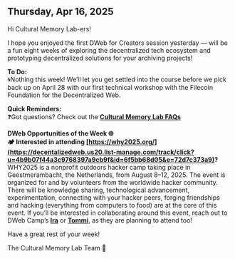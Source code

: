 ## Thursday, Apr 16, 2025

Hi Cultural Memory Lab-ers\!

I hope you enjoyed the first DWeb for Creators session yesterday — will be a fun eight weeks of exploring the decentralized tech ecosystem and prototyping decentralized solutions for your archiving projects\!

**To Do:**  
🌀Nothing this week\! We’ll let you get settled into the course before we pick back up on April 28 with our first technical workshop with the Filecoin Foundation for the Decentralized Web.

**Quick Reminders:**  
❓Got questions? Check out the [**Cultural Memory Lab FAQs**](https://docs.google.com/document/d/1003voXCMTO4juehZ3UigAPWiF4VnlTrE6kUPklxTkSw/edit?usp=sharing)

**DWeb Opportunities of the Week 🌐**  
**🏕️ Interested in attending [https://why2025.org/](https://decentalizedweb.us20.list-manage.com/track/click?u=4b9b07f44a3c9768397a9cb9f&id=6f5bb68d05&e=72d7c373a9)?**  
WHY2025 is a nonprofit outdoors hacker camp taking place in Geestmerambacht, the Netherlands, from August 8–12, 2025\. The event is organized for and by volunteers from the worldwide hacker community. There will be knowledge sharing, technological advancement, experimentation, connecting with your hacker peers, forging friendships and hacking (everything from computers to food) are at the core of this event. If you’ll be interested in collaborating around this event, reach out to DWeb Camp’s **[Ira](https://2025.ecoop.org/home/plf-plaid-2025)** or [**Tommi**](http://surfing@tommi.space), as they are planning to attend too\!

Have a great rest of your week\!

The Cultural Memory Lab Team 💙
